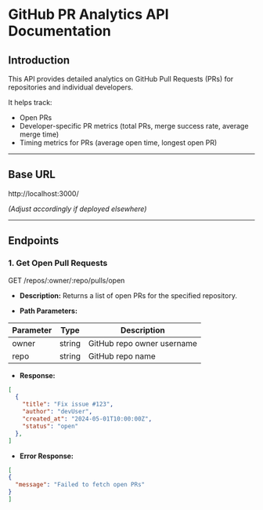 # GitHub PR Analytics API Documentation

## Introduction

This API provides detailed analytics on GitHub Pull Requests (PRs) for repositories and individual developers.

It helps track:
- Open PRs
- Developer-specific PR metrics (total PRs, merge success rate, average merge time)
- Timing metrics for PRs (average open time, longest open PR)

---

## Base URL

http://localhost:3000/


*(Adjust accordingly if deployed elsewhere)*

---

## Endpoints

### 1. Get Open Pull Requests

GET /repos/:owner/:repo/pulls/open


- **Description:** Returns a list of open PRs for the specified repository.

- **Path Parameters:**

| Parameter | Type   | Description                |
| --------- | ------ | --------------------------|
| owner     | string | GitHub repo owner username |
| repo      | string | GitHub repo name           |

- **Response:**

```json
[
  {
    "title": "Fix issue #123",
    "author": "devUser",
    "created_at": "2024-05-01T10:00:00Z",
    "status": "open"
  },
]

```

- **Error Response:**

```json
[
{
  "message": "Failed to fetch open PRs"
}
]

```
